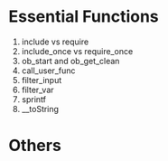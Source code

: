 # Essential Functions

1. include vs require
2. include_once vs require_once
3. ob_start and ob_get_clean
4. call_user_func
5. filter_input
6. filter_var
7. sprintf
8. __toString

# Others